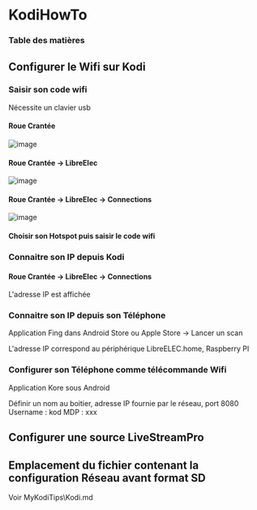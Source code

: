 # KodiHowTo

### Table des matières

## Configurer le Wifi sur Kodi

### Saisir son code wifi

Nécessite un clavier usb

#### Roue Crantée

![image](https://wiki.libreelec.tv/_media/le-system-settings.jpg?cache=&w=900&h=540&tok=bd1bed)

#### Roue Crantée -> LibreElec

![image](https://wiki.libreelec.tv/_media/le-settings-en.jpg?w=400&tok=632e78)

#### Roue Crantée -> LibreElec -> Connections

![image](https://wiki.libreelec.tv/_media/wiki/le-settings-connections2.png?w=400&tok=819715)


#### Choisir son Hotspot puis saisir le code wifi



### Connaitre son IP depuis Kodi

#### Roue Crantée -> LibreElec -> Connections 

L'adresse IP est affichée

### Connaitre son IP depuis son Téléphone 

Application Fing dans Android Store ou Apple Store -> Lancer un scan

L'adresse IP correspond au périphérique LibreELEC.home, Raspberry PI

### Configurer son Téléphone comme télécommande Wifi

Application Kore sous Android

Définir un nom au boitier, adresse IP fournie par le réseau, port 8080
Username : kod
MDP : xxx

## Configurer une source LiveStreamPro



## Emplacement du fichier contenant la configuration Réseau avant format SD

Voir MyKodiTips\Kodi.md
